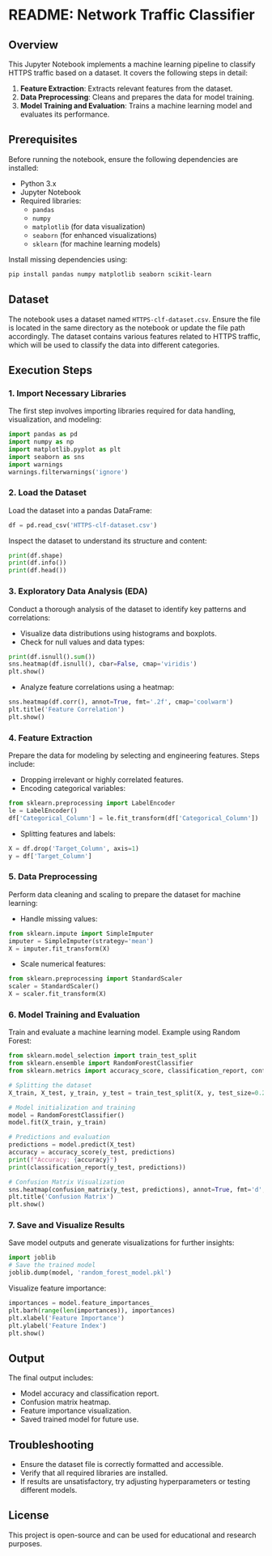 # README: Network Traffic Classifier

## Overview
This Jupyter Notebook implements a machine learning pipeline to classify HTTPS traffic based on a dataset. It covers the following steps in detail:

1. **Feature Extraction**: Extracts relevant features from the dataset.
2. **Data Preprocessing**: Cleans and prepares the data for model training.
3. **Model Training and Evaluation**: Trains a machine learning model and evaluates its performance.

## Prerequisites
Before running the notebook, ensure the following dependencies are installed:

- Python 3.x
- Jupyter Notebook
- Required libraries:
  - `pandas`
  - `numpy`
  - `matplotlib` (for data visualization)
  - `seaborn` (for enhanced visualizations)
  - `sklearn` (for machine learning models)

Install missing dependencies using:
```bash
pip install pandas numpy matplotlib seaborn scikit-learn
```

## Dataset
The notebook uses a dataset named `HTTPS-clf-dataset.csv`. Ensure the file is located in the same directory as the notebook or update the file path accordingly. The dataset contains various features related to HTTPS traffic, which will be used to classify the data into different categories.


## Execution Steps

### 1. Import Necessary Libraries
The first step involves importing libraries required for data handling, visualization, and modeling:
```python
import pandas as pd
import numpy as np
import matplotlib.pyplot as plt
import seaborn as sns
import warnings
warnings.filterwarnings('ignore')
```

### 2. Load the Dataset
Load the dataset into a pandas DataFrame:
```python
df = pd.read_csv('HTTPS-clf-dataset.csv')
```
Inspect the dataset to understand its structure and content:
```python
print(df.shape)
print(df.info())
print(df.head())
```

### 3. Exploratory Data Analysis (EDA)
Conduct a thorough analysis of the dataset to identify key patterns and correlations:
- Visualize data distributions using histograms and boxplots.
- Check for null values and data types:
```python
print(df.isnull().sum())
sns.heatmap(df.isnull(), cbar=False, cmap='viridis')
plt.show()
```
- Analyze feature correlations using a heatmap:
```python
sns.heatmap(df.corr(), annot=True, fmt='.2f', cmap='coolwarm')
plt.title('Feature Correlation')
plt.show()
```

### 4. Feature Extraction
Prepare the data for modeling by selecting and engineering features. Steps include:
- Dropping irrelevant or highly correlated features.
- Encoding categorical variables:
```python
from sklearn.preprocessing import LabelEncoder
le = LabelEncoder()
df['Categorical_Column'] = le.fit_transform(df['Categorical_Column'])
```
- Splitting features and labels:
```python
X = df.drop('Target_Column', axis=1)
y = df['Target_Column']
```

### 5. Data Preprocessing
Perform data cleaning and scaling to prepare the dataset for machine learning:
- Handle missing values:
```python
from sklearn.impute import SimpleImputer
imputer = SimpleImputer(strategy='mean')
X = imputer.fit_transform(X)
```
- Scale numerical features:
```python
from sklearn.preprocessing import StandardScaler
scaler = StandardScaler()
X = scaler.fit_transform(X)
```

### 6. Model Training and Evaluation
Train and evaluate a machine learning model. Example using Random Forest:
```python
from sklearn.model_selection import train_test_split
from sklearn.ensemble import RandomForestClassifier
from sklearn.metrics import accuracy_score, classification_report, confusion_matrix

# Splitting the dataset
X_train, X_test, y_train, y_test = train_test_split(X, y, test_size=0.2, random_state=42)

# Model initialization and training
model = RandomForestClassifier()
model.fit(X_train, y_train)

# Predictions and evaluation
predictions = model.predict(X_test)
accuracy = accuracy_score(y_test, predictions)
print(f"Accuracy: {accuracy}")
print(classification_report(y_test, predictions))

# Confusion Matrix Visualization
sns.heatmap(confusion_matrix(y_test, predictions), annot=True, fmt='d', cmap='Blues')
plt.title('Confusion Matrix')
plt.show()
```

### 7. Save and Visualize Results
Save model outputs and generate visualizations for further insights:
```python
import joblib
# Save the trained model
joblib.dump(model, 'random_forest_model.pkl')
```
Visualize feature importance:
```python
importances = model.feature_importances_
plt.barh(range(len(importances)), importances)
plt.xlabel('Feature Importance')
plt.ylabel('Feature Index')
plt.show()
```

## Output
The final output includes:
- Model accuracy and classification report.
- Confusion matrix heatmap.
- Feature importance visualization.
- Saved trained model for future use.

## Troubleshooting
- Ensure the dataset file is correctly formatted and accessible.
- Verify that all required libraries are installed.
- If results are unsatisfactory, try adjusting hyperparameters or testing different models.

## License
This project is open-source and can be used for educational and research purposes.



